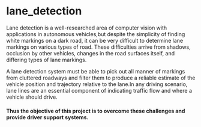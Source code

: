 # lane_detection

Lane detection is a well-researched area of computer vision with applications in autonomous vehicles,but despite the
simplicity of finding white markings on a dark road, it can be very difficult to determine lane  markings on various 
types of road. These difficulties  arrive  from  shadows, occlusion by other  vehicles, changes in the road surfaces 
itself, and differing types of lane markings.

A lane detection system  must  be able to pick out all manner of markings from cluttered roadways and filter them to 
produce a reliable estimate of the vehicle position and trajectory relative to the lane.In any driving scenario, lane
lines are an essential component of indicating traffic flow and where a vehicle should drive.
#### Thus the objective of this project is to overcome these challenges and provide driver support systems.

